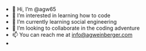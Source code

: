 - 👋 Hi, I’m @agw65
- 👀 I’m interested in learning how to code
- 🌱 I’m currently learning social engineering
- 💞️ I’m looking to collaborate in the coding adventure
- 📫 You can reach me at info@agweinberger.com
- 
<!---
agw65/agw65 is a ✨ special ✨ repository because its `README.md` (this file) appears on your GitHub profile.
You can click the Preview link to take a look at your changes.
--->
